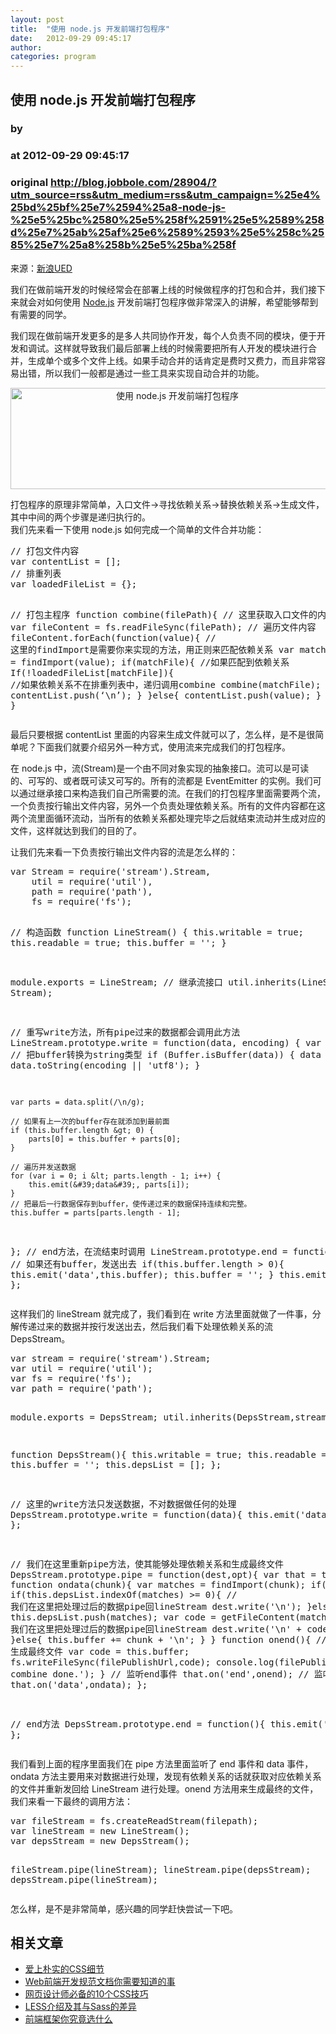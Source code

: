 ```yaml
---
layout: post
title:  "使用 node.js 开发前端打包程序"
date:   2012-09-29 09:45:17
author: 
categories: program
---
```


## 使用 node.js 开发前端打包程序
### by 
### at 2012-09-29 09:45:17
### original <http://blog.jobbole.com/28904/?utm_source=rss&utm_medium=rss&utm_campaign=%25e4%25bd%25bf%25e7%2594%25a8-node-js-%25e5%25bc%2580%25e5%258f%2591%25e5%2589%258d%25e7%25ab%25af%25e6%2589%2593%25e5%258c%2585%25e7%25a8%258b%25e5%25ba%258f>

<p>来源：<a href="http://ued.sina.com/?p=983" rel="nofollow">新浪UED</a></p>
<p>我们在做前端开发的时候经常会在部署上线的时候做程序的打包和合并，我们接下来就会对如何使用 <span><a href="http://blog.jobbole.com/1254/" title="Node.js 究竟是什么？">Node.js</a></span> 开发前端打包程序做非常深入的讲解，希望能够帮到有需要的同学。</p>
<p>我们现在做前端开发更多的是多人共同协作开发，每个人负责不同的模块，便于开发和调试。这样就导致我们最后部署上线的时候需要把所有人开发的模块进行合并，生成单个或多个文件上线。如果手动合并的话肯定是费时又费力，而且非常容易出错，所以我们一般都是通过一些工具来实现自动合并的功能。</p>
<p style="text-align:center"><a href="http://blog.jobbole.com/wp-content/uploads/2012/09/NodeJS.jpg" rel="lightbox[28904]" title="使用 node.js 开发前端打包程序 "><img title="使用 node.js 开发前端打包程序 " src="http://blog.jobbole.com/wp-content/uploads/2012/09/NodeJS.jpg" alt="使用 node.js 开发前端打包程序" width="518" height="162"></a></p>
<p>打包程序的原理非常简单，入口文件-&gt;寻找依赖关系-&gt;替换依赖关系-&gt;生成文件，其中中间的两个步骤是递归执行的。<br>
我们先来看一下使用 node.js 如何完成一个简单的文件合并功能：</p>
<pre>// 打包文件内容
var contentList = [];
// 排重列表
var loadedFileList = {};

// 打包主程序
function combine(filePath){
	// 这里获取入口文件的内容
	var fileContent = fs.readFileSync(filePath);
	// 遍历文件内容
	fileContent.forEach(function(value){
		// 这里的findImport是需要你来实现的方法，用正则来匹配依赖关系
		var matchFile = findImport(value);
		if(matchFile){
			//如果匹配到依赖关系
			If(!loadedFileList[matchFile]){
				//如果依赖关系不在排重列表中，递归调用combine
				combine(matchFile);
				contentList.push(‘\n’);
			}
		}else{
			contentList.push(value);
		}
	});
}</pre>
<p>最后只要根据 contentList 里面的内容来生成文件就可以了，怎么样，是不是很简单呢？下面我们就要介绍另外一种方式，使用流来完成我们的打包程序。</p>
<p>在 node.js 中，流(Stream)是一个由不同对象实现的抽象接口。流可以是可读的、可写的、或者既可读又可写的。所有的流都是 EventEmitter 的实例。我们可以通过继承接口来构造我们自己所需要的流。在我们的打包程序里面需要两个流，一个负责按行输出文件内容，另外一个负责处理依赖关系。所有的文件内容都在这两个流里面循环流动，当所有的依赖关系都处理完毕之后就结束流动并生成对应的文件，这样就达到我们的目的了。</p>
<p>让我们先来看一下负责按行输出文件内容的流是怎么样的：</p>
<pre>var Stream = require(&#39;stream&#39;).Stream,
    util = require(&#39;util&#39;),
    path = require(&#39;path&#39;),
    fs = require(&#39;fs&#39;);

// 构造函数
function LineStream() {
    this.writable = true;
    this.readable = true;
    this.buffer = &#39;&#39;;
}

module.exports = LineStream;
// 继承流接口
util.inherits(LineStream, Stream);

// 重写write方法，所有pipe过来的数据都会调用此方法
LineStream.prototype.write = function(data, encoding) {
    var that = this;
    // 把buffer转换为string类型
    if (Buffer.isBuffer(data)) {
        data = data.toString(encoding || &#39;utf8&#39;);
    }

    var parts = data.split(/\n/g);

    // 如果有上一次的buffer存在就添加到最前面
    if (this.buffer.length &gt; 0) {
        parts[0] = this.buffer + parts[0];
    }

    // 遍历并发送数据
    for (var i = 0; i &lt; parts.length - 1; i++) {
        this.emit(&#39;data&#39;, parts[i]);
    }
    // 把最后一行数据保存到buffer，使传递过来的数据保持连续和完整。
    this.buffer = parts[parts.length - 1];
};
// end方法，在流结束时调用
LineStream.prototype.end = function() {
    // 如果还有buffer，发送出去
    if(this.buffer.length &gt; 0){
        this.emit(&#39;data&#39;,this.buffer);
        this.buffer = &#39;&#39;;
    }
    this.emit(&#39;end&#39;);
};</pre>
<p>这样我们的 lineStream 就完成了，我们看到在 write 方法里面就做了一件事，分解传递过来的数据并按行发送出去，然后我们看下处理依赖关系的流 DepsStream。</p>
<pre>var stream = require(&#39;stream&#39;).Stream;
var util = require(&#39;util&#39;);
var fs = require(&#39;fs&#39;);
var path = require(&#39;path&#39;);

module.exports = DepsStream;
util.inherits(DepsStream,stream);

function DepsStream(){
    this.writable = true;
    this.readable = true;
    this.buffer = &#39;&#39;;
    this.depsList = [];
};

// 这里的write方法只发送数据，不对数据做任何的处理
DepsStream.prototype.write = function(data){
    this.emit(&#39;data&#39;,data);
};

// 我们在这里重新pipe方法，使其能够处理依赖关系和生成最终文件
DepsStream.prototype.pipe = function(dest,opt){
    var that = this;
    function ondata(chunk){
        var matches = findImport(chunk);
        if(matches){
            if(this.depsList.indexOf(matches) &gt;= 0){
                // 我们在这里把处理过后的数据pipe回lineStream
                dest.write(&#39;\n&#39;);
            }else{
                this.depsList.push(matches);
                var code = getFileContent(matches);
                // 我们在这里把处理过后的数据pipe回lineStream
                dest.write(&#39;\n&#39; + code);
            }
        }else{
            this.buffer += chunk + &#39;\n&#39;;
        }
    }
    function onend(){
        // 生成最终文件
        var code = this.buffer;
        fs.writeFileSync(filePublishUrl,code);
        console.log(filePublishUrl + &#39; combine done.&#39;);
    }
    // 监听end事件
    that.on(&#39;end&#39;,onend);
    // 监听data事件
    that.on(&#39;data&#39;,ondata);
};

// end方法
DepsStream.prototype.end = function(){
    this.emit(&#39;end&#39;);
};</pre>
<p>我们看到上面的程序里面我们在 pipe 方法里面监听了 end 事件和 data 事件，ondata 方法主要用来对数据进行处理，发现有依赖关系的话就获取对应依赖关系的文件并重新发回给 LineStream 进行处理。onend 方法用来生成最终的文件，我们来看一下最终的调用方法：</p>
<pre>var fileStream = fs.createReadStream(filepath);
var lineStream = new LineStream();
var depsStream = new DepsStream();

fileStream.pipe(lineStream);
lineStream.pipe(depsStream);
depsStream.pipe(lineStream);</pre>
<p>怎么样，是不是非常简单，感兴趣的同学赶快尝试一下吧。</p>
<h2>相关文章</h2><ul><li><a href="http://blog.jobbole.com/28088/" title="爱上朴实的CSS细节">爱上朴实的CSS细节</a></li><li><a href="http://blog.jobbole.com/26961/" title="Web前端开发规范文档你需要知道的事">Web前端开发规范文档你需要知道的事</a></li><li><a href="http://blog.jobbole.com/24845/" title="网页设计师必备的10个CSS技巧">网页设计师必备的10个CSS技巧</a></li><li><a href="http://blog.jobbole.com/24671/" title="LESS介绍及其与Sass的差异">LESS介绍及其与Sass的差异</a></li><li><a href="http://blog.jobbole.com/24480/" title="前端框架你究竟选什么">前端框架你究竟选什么</a></li></ul>